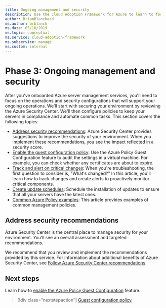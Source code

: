```yaml
---
title: Ongoing management and security
description: Use the Cloud Adoption Framework for Azure to learn to focus on the operations and security configurations that will support your ongoing operations.
author: BrianBlanchard
ms.author: brblanch
ms.date: 05/10/2019
ms.topic: conceptual
ms.service: cloud-adoption-framework
ms.subservice: manage
ms.custom: internal
---
```


# Phase 3: Ongoing management and security

After you've onboarded Azure server management services, you'll need to focus on the operations and security configurations that will support your ongoing operations. We'll start with securing your environment by reviewing the Azure Security Center. We'll then configure policies to keep your servers in compliance and automate common tasks. This section covers the following topics:

- [Address security recommendations](#address-security-recommendations): Azure Security Center provides suggestions to improve the security of your environment. When you implement these recommendations, you see the impact reflected in a security score.
- [Enable the guest configuration policy](./guest-configuration-policy.md): Use the Azure Policy Guest Configuration feature to audit the settings in a virtual machine. For example, you can check whether any certificates are about to expire.
- [Track and alert on critical changes](./enable-tracking-alerting.md): When you're troubleshooting, the first question to consider is, "What's changed?" In this article, you'll learn how to track changes and create alerts to proactively monitor critical components.
- [Create update schedules](./update-schedules.md): Schedule the installation of updates to ensure that all your servers have the latest ones.
- [Common Azure Policy examples](./common-policies.md): This article provides examples of common management policies.

## Address security recommendations

Azure Security Center is the central place to manage security for your environment. You'll see an overall assessment and targeted recommendations.

We recommend that you review and implement the recommendations provided by this service. For information about additional benefits of Azure Security Center, see [Follow Azure Security Center recommendations](../../migrate/azure-best-practices/migrate-best-practices-security-management.md#best-practice-follow-azure-security-center-recommendations).

## Next steps

Learn how to [enable the Azure Policy Guest Configuration](./guest-configuration-policy.md) feature.

> [!div class="nextstepaction"]
> [Guest configuration policy](./guest-configuration-policy.md)
